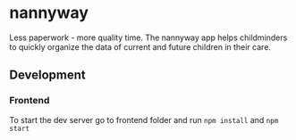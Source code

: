 # nannyway
Less paperwork - more quality time. 
The nannyway app helps childminders to quickly organize the data of current and future children in their care. 


## Development
### Frontend
To start the dev server go to frontend folder
and run `npm install` and `npm start`
